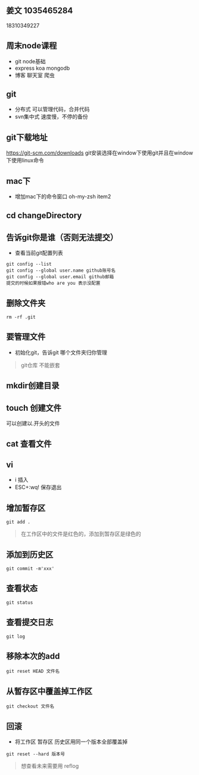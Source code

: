 ## 姜文  1035465284
18310349227

## 周末node课程
- git node基础
- express koa mongodb
- 博客 聊天室 爬虫

## git
- 分布式 可以管理代码，合并代码
- svn集中式  速度慢，不停的备份

## git下载地址
https://git-scm.com/downloads
git安装选择在window下使用git并且在window下使用linux命令

## mac下 
- 增加mac下的命令窗口 oh-my-zsh item2

## cd  changeDirectory


## 告诉git你是谁（否则无法提交）
- 查看当前git配置列表
```
git config --list
git config --global user.name github账号名
git config --global user.email github邮箱
提交的时候如果报错who are you 表示没配置
```
## 删除文件夹
```
rm -rf .git
```

## 要管理文件
- 初始化git，告诉git 哪个文件夹归你管理

> git仓库 不能嵌套


## mkdir创建目录

## touch 创建文件
可以创建以.开头的文件

## cat 查看文件

## vi
- i 插入
- ESC+:wq! 保存退出

## 增加暂存区
```
git add .
```
> 在工作区中的文件是红色的，添加到暂存区是绿色的

## 添加到历史区
```
git commit -m'xxx'
```
## 查看状态
```
git status
```
## 查看提交日志
```
git log
```
## 移除本次的add
```
git reset HEAD 文件名
```
## 从暂存区中覆盖掉工作区 
```
git checkout 文件名
```

## 回滚
- 将工作区 暂存区 历史区用同一个版本全部覆盖掉
```
git reset --hard 版本号
```

> 想查看未来需要用 reflog